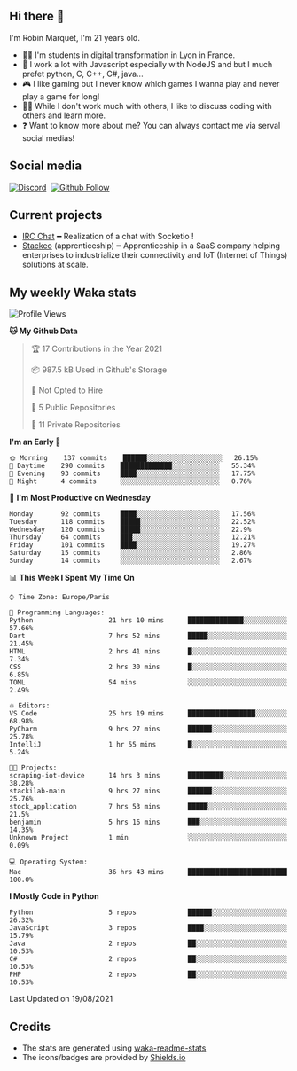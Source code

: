 ## Hi there 👋

I'm Robin Marquet, I'm 21 years old.

- 👨‍💻 I'm students in digital transformation in Lyon in France.
- 🌱 I work a lot with Javascript especially with NodeJS and but I much prefet python, C, C++, C#, java...
- 🎮 I like gaming but I never know which games I wanna play and never play a game for long!
- 👯‍♀️ While I don't work much with others, I like to discuss coding with others and learn more.
- ❓ Want to know more about me? You can always contact me via serval social medias!

## Social media

[![Discord](https://img.shields.io/discord/759460462105854022?label=rmarquet%232048&style=for-the-badge&logo=discord&logoColor=ffffff)](https://github.com/rmarquet21)
‎‎ [![Github Follow](https://img.shields.io/github/followers/rmarquet21?logo=github&logoColor=ffffff&style=for-the-badge)](https://github.com/rmarquet21)

## Current projects

- [IRC Chat](https://socket.io/) ━ Realization of a chat with Socketio !
- [Stackeo](https://www.stackeo.io/) (apprenticeship) ━ Apprenticeship in a SaaS company helping enterprises to industrialize their connectivity and IoT (Internet of Things) solutions at scale.

## My weekly Waka stats

<!--START_SECTION:waka-->
![Profile Views](http://img.shields.io/badge/Profile%20Views-0-blue)

**🐱 My Github Data** 

> 🏆 17 Contributions in the Year 2021
 > 
> 📦 987.5 kB Used in Github's Storage 
 > 
> 🚫 Not Opted to Hire
 > 
> 📜 5 Public Repositories 
 > 
> 🔑 11 Private Repositories  
 > 
**I'm an Early 🐤** 

```text
🌞 Morning    137 commits    ██████░░░░░░░░░░░░░░░░░░░   26.15% 
🌆 Daytime    290 commits    █████████████░░░░░░░░░░░░   55.34% 
🌃 Evening    93 commits     ████░░░░░░░░░░░░░░░░░░░░░   17.75% 
🌙 Night      4 commits      ░░░░░░░░░░░░░░░░░░░░░░░░░   0.76%

```
📅 **I'm Most Productive on Wednesday** 

```text
Monday       92 commits     ████░░░░░░░░░░░░░░░░░░░░░   17.56% 
Tuesday      118 commits    █████░░░░░░░░░░░░░░░░░░░░   22.52% 
Wednesday    120 commits    █████░░░░░░░░░░░░░░░░░░░░   22.9% 
Thursday     64 commits     ███░░░░░░░░░░░░░░░░░░░░░░   12.21% 
Friday       101 commits    ████░░░░░░░░░░░░░░░░░░░░░   19.27% 
Saturday     15 commits     ░░░░░░░░░░░░░░░░░░░░░░░░░   2.86% 
Sunday       14 commits     ░░░░░░░░░░░░░░░░░░░░░░░░░   2.67%

```


📊 **This Week I Spent My Time On** 

```text
⌚︎ Time Zone: Europe/Paris

💬 Programming Languages: 
Python                   21 hrs 10 mins      ██████████████░░░░░░░░░░░   57.66% 
Dart                     7 hrs 52 mins       █████░░░░░░░░░░░░░░░░░░░░   21.45% 
HTML                     2 hrs 41 mins       █░░░░░░░░░░░░░░░░░░░░░░░░   7.34% 
CSS                      2 hrs 30 mins       █░░░░░░░░░░░░░░░░░░░░░░░░   6.85% 
TOML                     54 mins             ░░░░░░░░░░░░░░░░░░░░░░░░░   2.49%

🔥 Editors: 
VS Code                  25 hrs 19 mins      █████████████████░░░░░░░░   68.98% 
PyCharm                  9 hrs 27 mins       ██████░░░░░░░░░░░░░░░░░░░   25.78% 
IntelliJ                 1 hr 55 mins        █░░░░░░░░░░░░░░░░░░░░░░░░   5.24%

🐱‍💻 Projects: 
scraping-iot-device      14 hrs 3 mins       █████████░░░░░░░░░░░░░░░░   38.28% 
stackilab-main           9 hrs 27 mins       ██████░░░░░░░░░░░░░░░░░░░   25.76% 
stock_application        7 hrs 53 mins       █████░░░░░░░░░░░░░░░░░░░░   21.5% 
benjamin                 5 hrs 16 mins       ███░░░░░░░░░░░░░░░░░░░░░░   14.35% 
Unknown Project          1 min               ░░░░░░░░░░░░░░░░░░░░░░░░░   0.09%

💻 Operating System: 
Mac                      36 hrs 43 mins      █████████████████████████   100.0%

```

**I Mostly Code in Python** 

```text
Python                   5 repos             ██████░░░░░░░░░░░░░░░░░░░   26.32% 
JavaScript               3 repos             ████░░░░░░░░░░░░░░░░░░░░░   15.79% 
Java                     2 repos             ██░░░░░░░░░░░░░░░░░░░░░░░   10.53% 
C#                       2 repos             ██░░░░░░░░░░░░░░░░░░░░░░░   10.53% 
PHP                      2 repos             ██░░░░░░░░░░░░░░░░░░░░░░░   10.53%

```



 Last Updated on 19/08/2021
<!--END_SECTION:waka-->

## Credits

- The stats are generated using [waka-readme-stats](https://github.com/anmol098/waka-readme-stats)
- The icons/badges are provided by [Shields.io](https://shields.io/)
